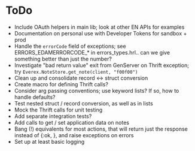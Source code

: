 ToDo
====

-   Include OAuth helpers in main lib; look at other EN APIs for examples
-   Documentation on personal use with Developer Tokens for sandbox + prod
-   Handle the `errorCode` field of exceptions; see ERRORS_EDAMERRORCODE_*
    in errors_types.hrl.. can we give something better than just the number?
-   Investigate "bad return value" exit from GenServer on Thrift exception;
    try `Everex.NoteStore.get_note(client, "f00f00")`
-   Clean up and consolidate record <-> struct conversion
-   Create macro for defining Thrift calls?
-   Consider arg passing conventions; use keyword lists? If so, how to handle
    defaults?
-   Test nested struct / record conversion, as well as in lists
-   Mock the Thrift calls for unit testing
-   Add separate integration tests?
-   Add calls to get / set application data on notes
-   Bang (!) equivalents for most actions, that will return just the response
    instead of {:ok, <response>}, and raise exceptions on errors
-   Set up at least basic logging
